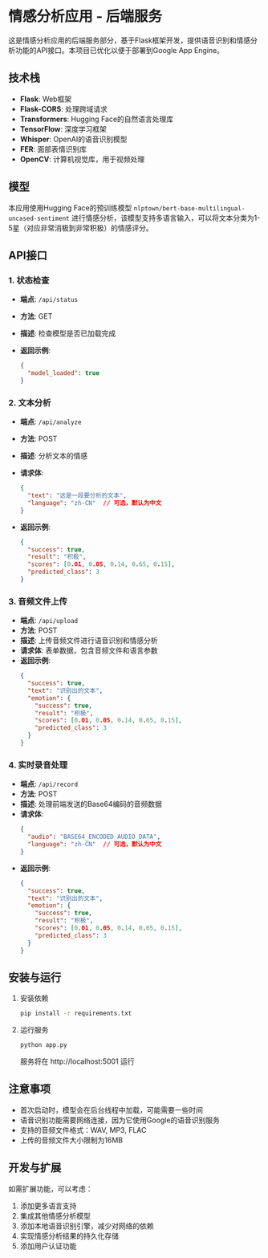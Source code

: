 # 情感分析应用 - 后端服务

这是情感分析应用的后端服务部分，基于Flask框架开发，提供语音识别和情感分析功能的API接口。本项目已优化以便于部署到Google App Engine。

## 技术栈

- **Flask**: Web框架
- **Flask-CORS**: 处理跨域请求
- **Transformers**: Hugging Face的自然语言处理库
- **TensorFlow**: 深度学习框架
- **Whisper**: OpenAI的语音识别模型
- **FER**: 面部表情识别库
- **OpenCV**: 计算机视觉库，用于视频处理

## 模型

本应用使用Hugging Face的预训练模型 `nlptown/bert-base-multilingual-uncased-sentiment` 进行情感分析，该模型支持多语言输入，可以将文本分类为1-5星（对应非常消极到非常积极）的情感评分。

## API接口

### 1. 状态检查

- **端点**: `/api/status`
- **方法**: GET
- **描述**: 检查模型是否已加载完成
- **返回示例**:

  ```json
  {
    "model_loaded": true
  }
  ```

### 2. 文本分析

- **端点**: `/api/analyze`
- **方法**: POST
- **描述**: 分析文本的情感
- **请求体**:

  ```json
  {
    "text": "这是一段要分析的文本",
    "language": "zh-CN"  // 可选，默认为中文
  }
  ```

- **返回示例**:

  ```json
  {
    "success": true,
    "result": "积极",
    "scores": [0.01, 0.05, 0.14, 0.65, 0.15],
    "predicted_class": 3
  }
  ```

### 3. 音频文件上传

- **端点**: `/api/upload`
- **方法**: POST
- **描述**: 上传音频文件进行语音识别和情感分析
- **请求体**: 表单数据，包含音频文件和语言参数
- **返回示例**:
  ```json
  {
    "success": true,
    "text": "识别出的文本",
    "emotion": {
      "success": true,
      "result": "积极",
      "scores": [0.01, 0.05, 0.14, 0.65, 0.15],
      "predicted_class": 3
    }
  }
  ```

### 4. 实时录音处理

- **端点**: `/api/record`
- **方法**: POST
- **描述**: 处理前端发送的Base64编码的音频数据
- **请求体**:
  ```json
  {
    "audio": "BASE64_ENCODED_AUDIO_DATA",
    "language": "zh-CN"  // 可选，默认为中文
  }
  ```
- **返回示例**:
  ```json
  {
    "success": true,
    "text": "识别出的文本",
    "emotion": {
      "success": true,
      "result": "积极",
      "scores": [0.01, 0.05, 0.14, 0.65, 0.15],
      "predicted_class": 3
    }
  }
  ```

## 安装与运行

1. 安装依赖
   ```bash
   pip install -r requirements.txt
   ```

2. 运行服务
   ```bash
   python app.py
   ```
   服务将在 http://localhost:5001 运行

## 注意事项

- 首次启动时，模型会在后台线程中加载，可能需要一些时间
- 语音识别功能需要网络连接，因为它使用Google的语音识别服务
- 支持的音频文件格式：WAV, MP3, FLAC
- 上传的音频文件大小限制为16MB

## 开发与扩展

如需扩展功能，可以考虑：

1. 添加更多语言支持
2. 集成其他情感分析模型
3. 添加本地语音识别引擎，减少对网络的依赖
4. 实现情感分析结果的持久化存储
5. 添加用户认证功能
